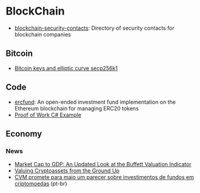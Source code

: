 # BlockChain

* [blockchain-security-contacts](https://github.com/trailofbits/blockchain-security-contacts): Directory of security contacts for blockchain companies

## Bitcoin

* [Bitcoin keys and elliptic curve secp256k1](https://www.johndcook.com/blog/2018/08/14/bitcoin-elliptic-curves/)

## Code

* [ercfund](https://github.com/ScJa/ercfund): An open-ended investment fund implementation on the Ethereum blockchain for managing ERC20 tokens
* [Proof of Work C# Example](http://codewithevgeny.com/proof-work-c-example/)

## Economy

### News

* [Market Cap to GDP: An Updated Look at the Buffett Valuation Indicator](https://www.advisorperspectives.com/dshort/updates/2017/09/06/market-cap-to-gdp-an-updated-look-at-the-buffett-valuation-indicator)
* [Valuing Cryptoassets from the Ground Up](https://medium.com/@sall/valuing-cryptoassets-from-the-ground-up-441ad5a9ff03)
* [CVM promete para maio um parecer sobre investimentos de fundos em criptomoedas](http://www.convergenciadigital.com.br/cgi/cgilua.exe/sys/start.htm?UserActiveTemplate=site&infoid=47787) (pt-br)




